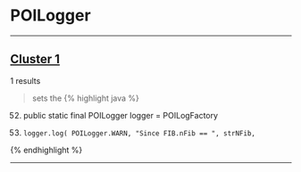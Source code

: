 # POILogger

***

## [Cluster 1](./1)
1 results
> sets the 
{% highlight java %}
52. public static final POILogger logger = POILogFactory
179.     logger.log( POILogger.WARN, "Since FIB.nFib == ", strNFib,
{% endhighlight %}

***

